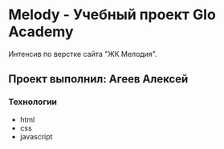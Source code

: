# Melody - Учебный проект Glo Academy
Интенсив по верстке сайта "ЖК Мелодия".
## Проект выполнил: Агеев Алексей

### Технологии
- html
- css
- javascript
